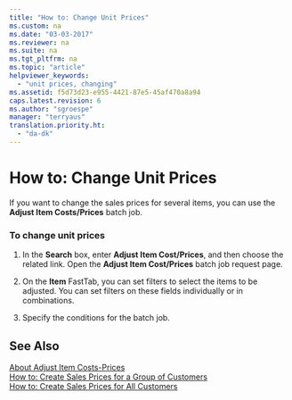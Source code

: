 ```yaml
---
title: "How to: Change Unit Prices"
ms.custom: na
ms.date: "03-03-2017"
ms.reviewer: na
ms.suite: na
ms.tgt_pltfrm: na
ms.topic: "article"
helpviewer_keywords: 
  - "unit prices, changing"
ms.assetid: f5d73d23-e955-4421-87e5-45af470a8a94
caps.latest.revision: 6
ms.author: "sgroespe"
manager: "terryaus"
translation.priority.ht: 
  - "da-dk"
---
```

# How to: Change Unit Prices
If you want to change the sales prices for several items, you can use the  **Adjust Item Costs\/Prices** batch job.  
  
### To change unit prices  
  
1.  In the **Search** box, enter **Adjust Item Cost\/Prices**, and then choose the related link. Open the **Adjust Item Cost\/Prices** batch job request page.  
  
2.  On the **Item** FastTab, you can set filters to select the items to be adjusted. You can set filters on these fields individually or in combinations.  
  
3.  Specify the conditions for the batch job.  
  
## See Also  
 [About Adjust Item Costs\-Prices](../Finance/about-adjust-item-costs-prices.md)   
 [How to: Create Sales Prices for a Group of Customers](../DesignAndEngineering/how-to-create-sales-prices-for-a-group-of-customers.md)   
 [How to: Create Sales Prices for All Customers](../DesignAndEngineering/how-to-create-sales-prices-for-all-customers.md)